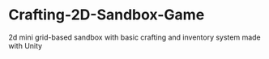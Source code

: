 # Crafting-2D-Sandbox-Game
 2d mini grid-based sandbox with basic crafting and inventory system made with Unity
